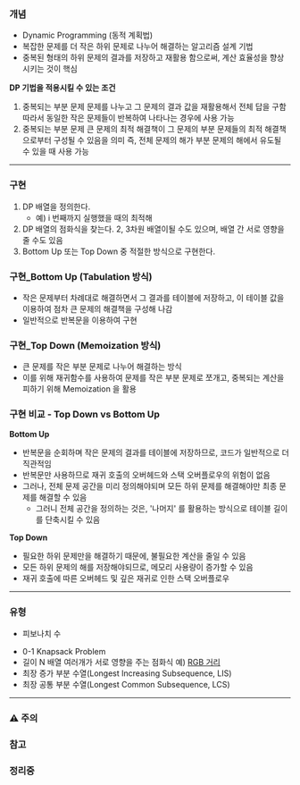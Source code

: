 ### 개념

* Dynamic Programming (동적 계획법)
* 복잡한 문제를 더 작은 하위 문제로 나누어 해결하는 알고리즘 설계 기법
* 중복된 형태의 하위 문제의 결과를 저장하고 재활용 함으로써, 계산 효율성을 향상시키는 것이 핵심

**DP 기법을 적용시킬 수 있는 조건**
1. 중복되는 부분 문제
   문제를 나누고 그 문제의 결과 값을 재활용해서 전체 답을 구함
   따라서 동일한 작은 문제들이 반복하여 나타나는 경우에 사용 가능
2. 중복되는 부분 문제
   큰 문제의 최적 해결책이 그 문제의 부분 문제들의 최적 해결책으로부터 구성될  수 있음을 의미
   즉, 전체 문제의 해가 부분 문제의 해에서 유도될 수 있을 때 사용 가능


---
### 구현

1. DP 배열을 정의한다. 
   * 예) i 번째까지 실행했을 때의 최적해
2. DP 배열의 점화식을 찾는다. 2, 3차원 배열이될 수도 있으며, 배열 간 서로 영향을 줄 수도 있음
3. Bottom Up 또는 Top Down 중 적절한 방식으로 구현한다.

### 구현_Bottom Up (Tabulation 방식)

* 작은 문제부터 차례대로 해결하면서 그 결과를 테이블에 저장하고, 이 테이블 값을 이용하여 점차 큰 문제의 해결책을 구성해 나감
* 일반적으로 반복문을 이용하여 구현

### 구현_Top Down (Memoization 방식)

* 큰 문제를 작은 부분 문제로 나누어 해결하는 방식
* 이를 위해 재귀함수를 사용하여 문제를 작은 부분 문제로 쪼개고, 중복되는 계산을 피하기 위해 Memoization 을 활용

### 구현 비교 - Top Down vs Bottom Up

**Bottom Up** 
* 반복문을 순회하며 작은 문제의 결과를 테이블에 저장하므로, 코드가 일반적으로 더 직관적임
* 반복문만 사용하므로 재귀 호출의 오버헤드와 스택 오버플로우의 위험이 없음
* 그러나, 전체 문제 공간을 미리 정의해야되며 모든 하위 문제를 해결해야만 최종 문제를 해결할 수 있음
	* 그러니 전체 공간을 정의하는 것은, '나머지' 를 활용하는 방식으로 테이블 길이를 단축시킬 수 있음

**Top Down**
* 필요한 하위 문제만을 해결하기 때문에, 불필요한 계산을 줄일 수 있음
* 모든 하위 문제의 해를 저장해야되므로, 메모리 사용량이 증가할 수 있음
* 재귀 호출에 따른 오버헤드 및 깊은 재귀로 인한 스택 오버플로우


---
### 유형

* 피보나치 수
- 0-1 Knapsack Problem
- 길이 N 배열 여러개가 서로 영향을 주는 점화식
  예) [RGB 거리](https://www.acmicpc.net/problem/1149)
- 최장 증가 부분 수열(Longest Increasing Subsequence, LIS)
- 최장 공통 부분 수열(Longest Common Subsequence, LCS)


---
### ⚠️ 주의

### 참고

### 정리중
